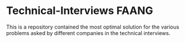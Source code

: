 # Technical-Interviews FAANG
This is a repository contained the most optimal solution for the various problems asked by different companies in the technical interviews.

